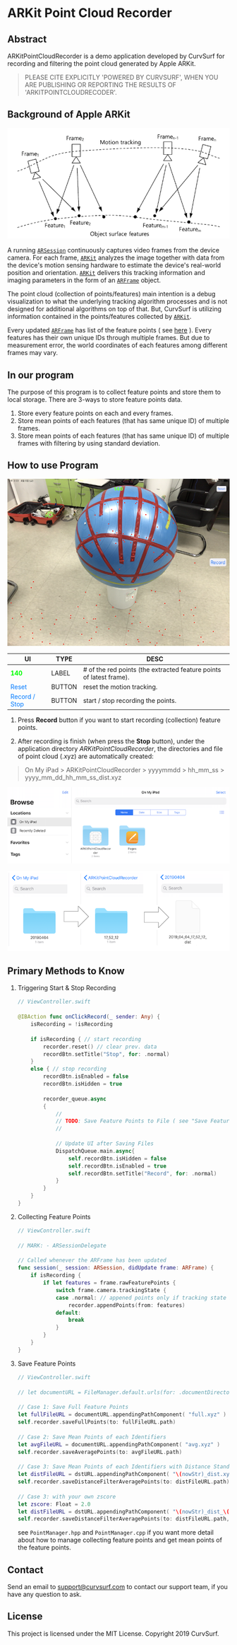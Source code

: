 # ARKit Point Cloud Recorder


## Abstract

ARKitPointCloudRecorder is a demo application developed by CurvSurf for recording and filtering the point cloud generated by Apple ARKit.

> PLEASE CITE EXPLICITLY 'POWERED BY CURVSURF', WHEN YOU ARE PUBLISHING OR REPORTING THE RESULTS OF 'ARKITPOINTCLOUDRECODER'.


## Background of Apple ARKit

![](README_IMG/arkit_point.png)

A running [`ARSession`][L_ARSESSION] continuously captures video frames from the device camera. For each frame, [`ARKit`][L_ARKIT] analyzes the image together with data from the device's motion sensing hardware to estimate the device's real-world position and orientation. [`ARKit`][L_ARKIT] delivers this tracking information and imaging parameters in the form of an [`ARFrame`][L_ARFRAME] object.

The point cloud (collection of points/features) main intention is a debug visualization to what the underlying tracking algorithm processes and is not designed for additional algorithms on top of that. But, CurvSurf is utilizing information contained in the points/features collected by [`ARKit`][L_ARKIT].

Every updated [`ARFrame`][L_ARFRAME] has list of the feature points ( see [here](https://developer.apple.com/documentation/arkit/arframe/2887449-rawfeaturepoints) ). Every features has their own unique IDs through multiple frames. But due to measurement error, the world coordinates of each features among different frames may vary. 


## In our program

The purpose of this program is to collect feature points and store them to local storage.
There are 3-ways to store feature points data.

1. Store every feature points on each and every frames.
1. Store mean points of each features (that has same unique ID) of multiple frames.
1. Store mean points of each features (that has same unique ID) of multiple frames with filtering by using standard deviation.


## How to use Program

![](README_IMG/demo01.png)

| UI                                                | TYPE   | DESC                                                                     |
|---------------------------------------------------|--------|--------------------------------------------------------------------------|
| <span style="color:#00FF00">**140**</span>        | LABEL  | # of the red points (the extracted feature points of latest frame). |
| <span style="color:#007AFF">Reset</span>          | BUTTON | reset the motion tracking.                                               |
| <span style="color:#007AFF">Record / Stop</span>  | BUTTON | start / stop recording the points.                                       |

1. Press **Record** button if you want to start recording (collection) feature points.

1. After recording is finish (when press the **Stop** button), under the application directory *ARKitPointCloudRecorder*, the directories and file of point cloud (.xyz) are automatically created:

> On My iPad &gt; ARKitPointCloudRecorder &gt; yyyymmdd &gt; hh_mm_ss &gt; yyyy_mm_dd_hh_mm_ss_dist.xyz

![](README_IMG/demo02.png)

![](README_IMG/demo03.png)
   

## Primary Methods to Know

1. Triggering Start & Stop Recording

    ```swift
    // ViewController.swift

    @IBAction func onClickRecord(_ sender: Any) {
        isRecording = !isRecording
        
        if isRecording { // start recording
            recorder.reset() // clear prev. data
            recordBtn.setTitle("Stop", for: .normal)
        }
        else { // stop recording
            recordBtn.isEnabled = false
            recordBtn.isHidden = true
            
            recorder_queue.async 
            {
                //
                // TODO: Save Feature Points to File ( see "Save Feature Points" below )
                //

                // Update UI after Saving Files
                DispatchQueue.main.async{
                    self.recordBtn.isHidden = false
                    self.recordBtn.isEnabled = true
                    self.recordBtn.setTitle("Record", for: .normal)
                }
            }
        }
    }
    ```
1. Collecting Feature Points

    ```swift
    // ViewController.swift

    // MARK: - ARSessionDelegate
    
    // Called whenever the ARFrame has been updated
    func session(_ session: ARSession, didUpdate frame: ARFrame) {
        if isRecording { 
            if let features = frame.rawFeaturePoints {
                switch frame.camera.trackingState {
                case .normal: // appened points only if tracking state is normal
                    recorder.appendPoints(from: features)
                default:
                    break
                }
            }
        }
    }
    ```

1. Save Feature Points

    ```swift
    // ViewController.swift

    // let documentURL = FileManager.default.urls(for: .documentDirectory, in: .userDomainMask)[0]

    // Case 1: Save Full Feature Points
    let fullFileURL = documentURL.appendingPathComponent( "full.xyz" )
    self.recorder.saveFullPoints(to: fullFileURL.path)

    // Case 2: Save Mean Points of each Identifiers
    let avgFileURL = documentURL.appendingPathComponent( "avg.xyz" )
    self.recorder.saveAveragePoints(to: avgFileURL.path)

    // Case 3: Save Mean Points of each Identifiers with Distance Standard Deviation Filter (default zscore value is 1.5)
    let distFileURL = dstURL.appendingPathComponent( "\(nowStr)_dist.xyz" )
    self.recorder.saveDistanceFilterAveragePoints(to: distFileURL.path)
    
    // Case 3: with your own zscore
    let zscore: Float = 2.0
    let distFileURL = dstURL.appendingPathComponent( "\(nowStr)_dist_\(zscore).xyz" )
    self.recorder.saveDistanceFilterAveragePoints(to: distFileURL.path, zscore: zscore)
    ```

    see `PointManager.hpp` and `PointManager.cpp` if you want more detail about how to manage collecting feature points and get mean points of the feature points.

## Contact

Send an email to support@curvsurf.com to contact our support team, if you have any question to ask.

## License

This project is licensed under the MIT License. Copyright 2019 CurvSurf.


[L_ARKIT]: https://developer.apple.com/documentation/arkit
[L_ARSESSION]: https://developer.apple.com/documentation/arkit/arsession
[L_ARFRAME]: https://developer.apple.com/documentation/arkit/arframe
